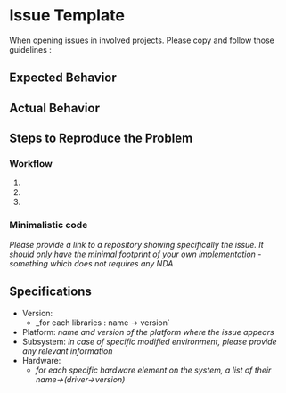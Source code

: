 # Issue Template

When opening issues in involved projects. Please copy and follow those guidelines :

## Expected Behavior


## Actual Behavior


## Steps to Reproduce the Problem

### Workflow

  1.
  2.
  3.

### Minimalistic code

_Please provide a link to a repository showing specifically the issue. It should only have the minimal footprint of your own implementation - something which does not requires any NDA_

## Specifications

  - Version:
    - _for each libraries : name -> version`
  - Platform: _name and version of the platform where the issue appears_
  - Subsystem: _in case of specific modified environment, please provide any relevant information_
  - Hardware:
    - _for each specific hardware element on the system, a list of their name->(driver->version)_
